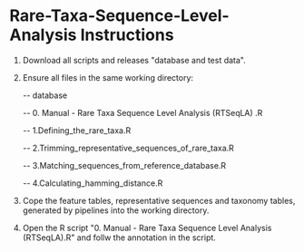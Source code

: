 # Rare-Taxa-Sequence-Level-Analysis Instructions

1. Download all scripts and releases "database and test data".

2. Ensure all files in the same working directory:

   -- database
   
   -- 0. Manual - Rare Taxa Sequence Level Analysis (RTSeqLA) .R
   
   -- 1.Defining_the_rare_taxa.R
   
   -- 2.Trimming_representative_sequences_of_rare_taxa.R
   
   -- 3.Matching_sequences_from_reference_database.R
   
   -- 4.Calculating_hamming_distance.R

3. Cope the feature tables, representative sequences and taxonomy tables, generated by pipelines into the working directory.

4. Open the R script "0. Manual - Rare Taxa Sequence Level Analysis (RTSeqLA).R" and follw the annotation in the script.
